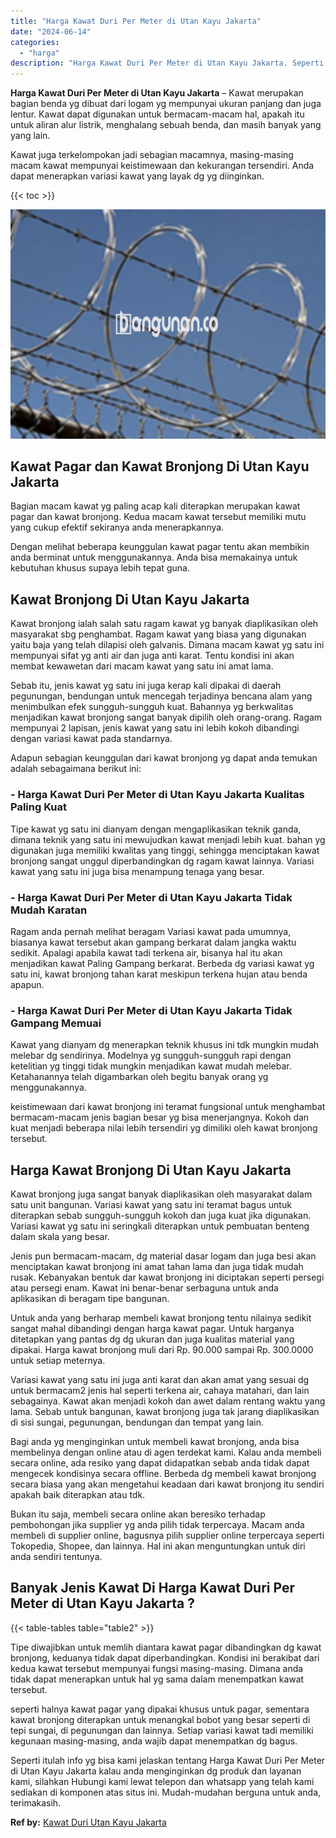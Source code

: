 ```yaml
---
title: "Harga Kawat Duri Per Meter di Utan Kayu Jakarta"
date: "2024-06-14"
categories: 
  - "harga"
description: "Harga Kawat Duri Per Meter di Utan Kayu Jakarta. Seperti itulah info yg bisa kami jelaskan tentang Harga Kawat Duri Per Meter di Utan Kayu Jakarta kalau anda..."
---
```


**Harga Kawat Duri Per Meter di Utan Kayu Jakarta** – Kawat merupakan bagian benda yg dibuat dari logam yg mempunyai ukuran panjang dan juga lentur. Kawat dapat digunakan untuk bermacam-macam hal, apakah itu untuk aliran alur listrik, menghalang sebuah benda, dan masih banyak yang yang lain.

Kawat juga terkelompokan jadi sebagian macamnya, masing-masing macam kawat mempunyai keistimewaan dan kekurangan tersendiri. Anda dapat menerapkan variasi kawat yang layak dg yg diinginkan.

{{< toc >}}

![Harga Kawat Duri Per Meter di Utan Kayu Jakarta](/images/jual-kawat-murah36.png)

## Kawat Pagar dan Kawat Bronjong Di Utan Kayu Jakarta

Bagian macam kawat yg paling acap kali diterapkan merupakan kawat pagar dan kawat bronjong. Kedua macam kawat tersebut memiliki mutu yang cukup efektif sekiranya anda menerapkannya.

Dengan melihat beberapa keunggulan kawat pagar tentu akan membikin anda berminat untuk menggunakannya. Anda bisa memakainya untuk kebutuhan khusus supaya lebih tepat guna.

## Kawat Bronjong Di Utan Kayu Jakarta

Kawat bronjong ialah salah satu ragam kawat yg banyak diaplikasikan oleh masyarakat sbg penghambat. Ragam kawat yang biasa yang digunakan yaitu baja yang telah dilapisi oleh galvanis. Dimana macam kawat yg satu ini mempunyai sifat yg anti air dan juga anti karat. Tentu kondisi ini akan membat kewawetan dari macam kawat yang satu ini amat lama.

Sebab itu, jenis kawat yg satu ini juga kerap kali dipakai di daerah pegunungan, bendungan untuk mencegah terjadinya bencana alam yang menimbulkan efek sungguh-sungguh kuat. Bahannya yg berkwalitas menjadikan kawat bronjong sangat banyak dipilih oleh orang-orang. Ragam mempunyai 2 lapisan, jenis kawat yang satu ini lebih kokoh dibandingi dengan variasi kawat pada standarnya.

Adapun sebagian keunggulan dari kawat bronjong yg dapat anda temukan adalah sebagaimana berikut ini:

### \- Harga Kawat Duri Per Meter di Utan Kayu Jakarta Kualitas Paling Kuat

Tipe kawat yg satu ini dianyam dengan mengaplikasikan teknik ganda, dimana teknik yang satu ini mewujudkan kawat menjadi lebih kuat. bahan yg digunakan juga memiliki kwalitas yang tinggi, sehingga menciptakan kawat bronjong sangat unggul diperbandingkan dg ragam kawat lainnya. Variasi kawat yang satu ini juga bisa menampung tenaga yang besar.

### \- Harga Kawat Duri Per Meter di Utan Kayu Jakarta Tidak Mudah Karatan

Ragam anda pernah melihat beragam Variasi kawat pada umumnya, biasanya kawat tersebut akan gampang berkarat dalam jangka waktu sedikit. Apalagi apabila kawat tadi terkena air, bisanya hal itu akan menjadikan kawat Paling Gampang berkarat. Berbeda dg variasi kawat yg satu ini, kawat bronjong tahan karat meskipun terkena hujan atau benda apapun.

### \- Harga Kawat Duri Per Meter di Utan Kayu Jakarta Tidak Gampang Memuai

Kawat yang dianyam dg menerapkan teknik khusus ini tdk mungkin mudah melebar dg sendirinya. Modelnya yg sungguh-sungguh rapi dengan ketelitian yg tinggi tidak mungkin menjadikan kawat mudah melebar. Ketahanannya telah digambarkan oleh begitu banyak orang yg menggunakannya.

keistimewaan dari kawat bronjong ini teramat fungsional untuk menghambat bermacam-macam jenis bagian besar yg bisa menerjangnya. Kokoh dan kuat menjadi beberapa nilai lebih tersendiri yg dimiliki oleh kawat bronjong tersebut.

## Harga Kawat Bronjong Di Utan Kayu Jakarta

Kawat bronjong juga sangat banyak diaplikasikan oleh masyarakat dalam satu unit bangunan. Variasi kawat yang satu ini teramat bagus untuk diterapkan sebab sungguh-sungguh kokoh dan juga kuat jika digunakan. Variasi kawat yg satu ini seringkali diterapkan untuk pembuatan benteng dalam skala yang besar.

Jenis pun bermacam-macam, dg material dasar logam dan juga besi akan menciptakan kawat bronjong ini amat tahan lama dan juga tidak mudah rusak. Kebanyakan bentuk dar kawat bronjong ini diciptakan seperti persegi atau persegi enam. Kawat ini benar-benar serbaguna untuk anda aplikasikan di beragam tipe bangunan.

Untuk anda yang berharap membeli kawat bronjong tentu nilainya sedikit sangat mahal dibandingi dengan harga kawat pagar. Untuk harganya ditetapkan yang pantas dg dg ukuran dan juga kualitas material yang dipakai. Harga kawat bronjong muli dari Rp. 90.000 sampai Rp. 300.0000 untuk setiap meternya.

Variasi kawat yang satu ini juga anti karat dan akan amat yang sesuai dg untuk bermacam2 jenis hal seperti terkena air, cahaya matahari, dan lain sebagainya. Kawat akan menjadi kokoh dan awet dalam rentang waktu yang lama. Sebab untuk bangunan, kawat bronjong juga tak jarang diaplikasikan di sisi sungai, pegunungan, bendungan dan tempat yang lain.

Bagi anda yg menginginkan untuk membeli kawat bronjong, anda bisa membelinya dengan online atau di agen terdekat kami. Kalau anda membeli secara online, ada resiko yang dapat didapatkan sebab anda tidak dapat mengecek kondisinya secara offline. Berbeda dg membeli kawat bronjong secara biasa yang akan mengetahui keadaan dari kawat bronjong itu sendiri apakah baik diterapkan atau tdk.

Bukan itu saja, membeli secara online akan beresiko terhadap pembohongan jika supplier yg anda pilih tidak terpercaya. Macam anda membeli di supplier online, bagusnya pilih supplier online terpercaya seperti Tokopedia, Shopee, dan lainnya. Hal ini akan menguntungkan untuk diri anda sendiri tentunya.

## Banyak Jenis Kawat Di Harga Kawat Duri Per Meter di Utan Kayu Jakarta ?

{{< table-tables table="table2" >}}

Tipe diwajibkan untuk memlih diantara kawat pagar dibandingkan dg kawat bronjong, keduanya tidak dapat diperbandingkan. Kondisi ini berakibat dari kedua kawat tersebut mempunyai fungsi masing-masing. Dimana anda tidak dapat menerapkan untuk hal yg sama dalam menempatkan kawat tersebut.

seperti halnya kawat pagar yang dipakai khusus untuk pagar, sementara kawat bronjong diterapkan untuk menangkal bobot yang besar seperti di tepi sungai, di pegunungan dan lainnya. Setiap variasi kawat tadi memiliki kegunaan masing-masing, anda wajib dapat menempatkan dg bagus.

Seperti itulah info yg bisa kami jelaskan tentang Harga Kawat Duri Per Meter di Utan Kayu Jakarta kalau anda menginginkan dg produk dan layanan kami, silahkan Hubungi kami lewat telepon dan whatsapp yang telah kami sediakan di komponen atas situs ini. Mudah-mudahan berguna untuk anda, terimakasih.

**Ref by:** [Kawat Duri Utan Kayu Jakarta](https://id.wikipedia.org/wiki/Kawat)
